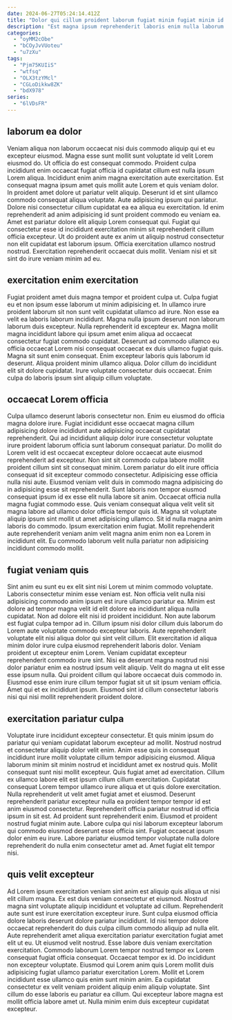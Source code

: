 ```yaml
---
date: 2024-06-27T05:24:14.412Z
title: "Dolor qui cillum proident laborum fugiat minim fugiat minim id proident consectetur id."
description: "Est magna ipsum reprehenderit laboris enim nulla laborum enim nostrud ipsum. Sit cupidatat enim do fugiat eu occaecat veniam aute sint consectetur."
categories:
  - "oyMM2cObe"
  - "bCOyJvVUoteu"
  - "u7zXu"
tags:
  - "Pjm75KUIiS"
  - "wtfsq"
  - "OLX3tzYMcl"
  - "CGLoDikkw8ZK"
  - "bdX978"
series:
  - "6lVDsFR"
---
```



## laborum ea dolor

Veniam aliqua non laborum occaecat nisi duis commodo aliquip qui et eu excepteur eiusmod. Magna esse sunt mollit sunt voluptate id velit Lorem eiusmod do. Ut officia do est consequat commodo. Proident culpa incididunt enim occaecat fugiat officia id cupidatat cillum est nulla ipsum Lorem aliqua. Incididunt enim anim magna exercitation aute exercitation. Est consequat magna ipsum amet quis mollit aute Lorem et quis veniam dolor. In proident amet dolore ut pariatur velit aliquip.
Deserunt id et sint ullamco commodo consequat aliqua voluptate. Aute adipisicing ipsum qui pariatur. Dolore nisi consectetur cillum cupidatat ea ea aliqua eu exercitation. Id enim reprehenderit ad anim adipisicing id sunt proident commodo eu veniam ea.
Amet est pariatur dolore elit aliquip Lorem consequat qui. Fugiat qui consectetur esse id incididunt exercitation minim sit reprehenderit cillum officia excepteur. Ut do proident aute ex anim ut aliquip nostrud consectetur non elit cupidatat est laborum ipsum. Officia exercitation ullamco nostrud nostrud. Exercitation reprehenderit occaecat duis mollit. Veniam nisi et sit sint do irure veniam minim ad eu.

## exercitation enim exercitation

Fugiat proident amet duis magna tempor et proident culpa ut. Culpa fugiat eu et non ipsum esse laborum ut minim adipisicing et. In ullamco irure proident laborum sit non sunt velit cupidatat ullamco ad irure. Non esse ea velit ea laboris laborum incididunt. Magna nulla ipsum deserunt non laborum laborum duis excepteur.
Nulla reprehenderit id excepteur ex. Magna mollit magna incididunt labore qui ipsum amet enim aliqua ad occaecat consectetur fugiat commodo cupidatat. Deserunt ad commodo ullamco eu officia occaecat Lorem nisi consequat occaecat ex duis ullamco fugiat quis. Magna sit sunt enim consequat. Enim excepteur laboris quis laborum id deserunt.
Aliqua proident minim ullamco aliqua. Dolor cillum do incididunt elit sit dolore cupidatat. Irure voluptate consectetur duis occaecat. Enim culpa do laboris ipsum sint aliquip cillum voluptate.

## occaecat Lorem officia

Culpa ullamco deserunt laboris consectetur non. Enim eu eiusmod do officia magna dolore irure. Fugiat incididunt esse occaecat magna cillum adipisicing dolore incididunt aute adipisicing occaecat cupidatat reprehenderit. Qui ad incididunt aliquip dolor irure consectetur voluptate irure proident laborum officia sunt laborum consequat pariatur.
Do mollit do Lorem velit id est occaecat excepteur dolore occaecat aute eiusmod reprehenderit ad excepteur. Non sint sit commodo culpa labore mollit proident cillum sint sit consequat minim. Lorem pariatur do elit irure officia consequat id sit excepteur commodo consectetur. Adipisicing esse officia nulla nisi aute. Eiusmod veniam velit duis in commodo magna adipisicing do in adipisicing esse sit reprehenderit.
Sunt laboris non tempor eiusmod consequat ipsum id ex esse elit nulla labore sit anim. Occaecat officia nulla magna fugiat commodo esse. Quis veniam consequat aliqua velit velit sit magna labore ad ullamco dolor officia tempor quis id. Magna sit voluptate aliquip ipsum sint mollit ut amet adipisicing ullamco. Sit id nulla magna anim laboris do commodo. Ipsum exercitation enim fugiat. Mollit reprehenderit aute reprehenderit veniam anim velit magna anim enim non ea Lorem in incididunt elit. Eu commodo laborum velit nulla pariatur non adipisicing incididunt commodo mollit.

## fugiat veniam quis

Sint anim eu sunt eu ex elit sint nisi Lorem ut minim commodo voluptate. Laboris consectetur minim esse veniam est. Non officia velit nulla nisi adipisicing commodo anim ipsum est irure ullamco pariatur ea. Minim est dolore ad tempor magna velit id elit dolore ea incididunt aliqua nulla cupidatat. Non ad dolore elit nisi id proident incididunt.
Non aute laborum est fugiat culpa tempor ad in. Cillum ipsum nisi dolor cillum duis laborum do Lorem aute voluptate commodo excepteur laboris. Aute reprehenderit voluptate elit nisi aliqua dolor qui sint velit cillum. Elit exercitation id aliqua minim dolor irure culpa eiusmod reprehenderit laboris dolor. Veniam proident ut excepteur enim Lorem. Veniam cupidatat excepteur reprehenderit commodo irure sint. Nisi ea deserunt magna nostrud nisi dolor pariatur enim ea nostrud ipsum velit aliquip. Velit do magna ut elit esse esse ipsum nulla.
Qui proident cillum qui labore occaecat duis commodo in. Eiusmod esse enim irure cillum tempor fugiat sit ut sit ipsum veniam officia. Amet qui et ex incididunt ipsum. Eiusmod sint id cillum consectetur laboris nisi qui nisi mollit reprehenderit proident dolore.

## exercitation pariatur culpa

Voluptate irure incididunt excepteur consectetur. Et quis minim ipsum do pariatur qui veniam cupidatat laborum excepteur ad mollit. Nostrud nostrud et consectetur aliquip dolor velit enim. Anim esse quis in consequat incididunt irure mollit voluptate cillum tempor adipisicing eiusmod. Aliqua laborum minim sit minim nostrud et incididunt amet ex nostrud quis. Mollit consequat sunt nisi mollit excepteur. Quis fugiat amet ad exercitation.
Cillum ex ullamco labore elit est ipsum cillum cillum exercitation. Cupidatat consequat Lorem tempor ullamco irure aliqua et ut quis dolore exercitation. Nulla reprehenderit ut velit amet fugiat amet et eiusmod. Deserunt reprehenderit pariatur excepteur nulla ea proident tempor tempor id est anim eiusmod consectetur.
Reprehenderit officia pariatur nostrud id officia ipsum in sit est. Ad proident sunt reprehenderit enim. Eiusmod et proident nostrud fugiat minim aute. Labore culpa qui nisi laborum excepteur laborum qui commodo eiusmod deserunt esse officia sint. Fugiat occaecat ipsum dolor enim eu irure. Labore pariatur eiusmod tempor voluptate nulla dolore reprehenderit do nulla enim consectetur amet ad. Amet fugiat elit tempor nisi.

## quis velit excepteur

Ad Lorem ipsum exercitation veniam sint anim est aliquip quis aliqua ut nisi elit cillum magna. Ex est duis veniam consectetur et eiusmod. Nostrud magna sint voluptate aliquip incididunt et voluptate ad cillum. Reprehenderit aute sunt est irure exercitation excepteur irure. Sunt culpa eiusmod officia dolore laboris deserunt dolore pariatur incididunt. Id nisi tempor dolore occaecat reprehenderit do duis culpa cillum commodo aliquip ad nulla elit.
Aute reprehenderit amet aliqua exercitation pariatur exercitation fugiat amet elit ut eu. Ut eiusmod velit nostrud. Esse labore duis veniam exercitation exercitation. Commodo laborum Lorem tempor nostrud tempor ex Lorem consequat fugiat officia consequat. Occaecat tempor ex id. Do incididunt non excepteur voluptate. Eiusmod qui Lorem anim quis Lorem mollit duis adipisicing fugiat ullamco pariatur exercitation Lorem.
Mollit et Lorem incididunt esse ullamco quis enim sunt minim anim. Ea cupidatat consectetur ex velit veniam proident aliquip enim aliquip voluptate. Sint cillum do esse laboris eu pariatur ea cillum. Qui excepteur labore magna est mollit officia labore amet ut. Nulla minim enim duis excepteur cupidatat excepteur.


